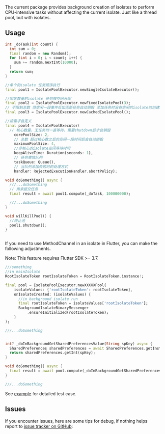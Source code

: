 The current package provides background creation of isolates to perform CPU-intensive tasks without
affecting the current isolate.
Just like a thread pool, but with isolates.

## Usage

```dart
int _doTask(int count) {
  int sum = 0;
  final random = new Random();
  for (int i = 0; i < count; i++) {
    sum += random.nextInt(10000);
  }
  return sum;
}

//单个的isolate 任务顺序执行
final pool1 = IsolatePoolExecutor.newSingleIsolateExecutor();

//固定数量的isolate 任务按空闲分配
final pool2 = IsolatePoolExecutor.newFixedIsolatePool(3);
// 不限制总数 但空闲一段事件后如无新任务自动销毁 添加任务时没有空闲的isolate时创建新的isolate，有空闲的使用空闲的isolate
final pool3 = IsolatePoolExecutor.newCachedIsolatePool();

//按需求自定义
final pool4 = IsolatePoolExecutor(
  // 核心数量，无任务时一直等待，需要shutdown后才会销毁
    corePoolSize: 2,
    // 总数 超过核心数之后的空闲一段时间后会自动销毁
    maximumPoolSize: 4,
    //非核心的isolate空闲等待时间
    keepAliveTime: Duration(seconds: 1),
    // 任务寄放队列
    taskQueue: Queue(),
    // 当队列添加失败时的处理方式
    handler: RejectedExecutionHandler.abortPolicy);

void doSomething() async {
  ///...doSomething
  // 用来提交任务
  final result = await pool1.compute(_doTask, 100000000);

  ///...doSomething
}

void willKillPool() {
  //终止池
  pool1.shutdown();
}



```

If you need to use MethodChannel in an isolate in Flutter, you can make the following adjustments.

Note: This feature requires Flutter SDK >= 3.7.

```dart
///something
//in mainIsolate
RootIsolateToken rootIsolateToken = RootIsolateToken.instance!;

final pool = IsolatePoolExecutor.newXXXXXPool(
    isolateValues: {'rootIsolateToken': rootIsolateToken},
    onIsolateCreated: (isolateValues) {
      //in background isolate run
      final rootIsolateToken = isolateValues['rootIsolateToken'];
      BackgroundIsolateBinaryMessenger
          .ensureInitialized(rootIsolateToken);
    }
);

///...doSomething


int? _doInBackgroundGetSharedPreferencesValue(String spKey) async {
  SharedPreferences sharedPreferences = await SharedPreferences.getInstance();
  return sharedPreferences.getInt(spKey);
}

void doSomething() async {
  final result = await pool.compute(_doInBackgroundGetSharedPreferencesValue, 'spKey');
}

///...doSomething
```

See [example](https://github.com/aymtools/isolate_pool_executor/blob/master/example/isolate_pool_executor_example.dart)
for detailed test
case.

## Issues

If you encounter issues, here are some tips for debug, if nothing helps report
to [issue tracker on GitHub](https://github.com/aymtools/isolate_pool_executor/issues):
